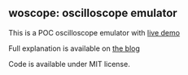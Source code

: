 ## woscope: oscilloscope emulator

This is a POC oscilloscope emulator with [live demo](http://m1el.github.io/woscope/)

Full explanation is available on [the blog](http://m1el.github.io/woscope-how/)

Code is available under MIT license.
